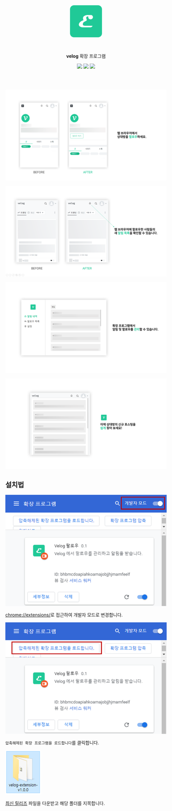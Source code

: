 
<br/>
<br/>

<p align="center">
  <img src="./public/icon128.png" width=100/>
</p>
<br/>
<p align="center">
  <strong>velog</strong> 확장 프로그램
<br/>  
</p>

<p align="center">

<img src="https://img.shields.io/github/package-json/v/kyechan99/velog-extension?style=for-the-badge"/>
 <img src="https://img.shields.io/github/license/kyechan99/velog-extension?style=for-the-badge"/>
 <a href="">
 	<img src="https://img.shields.io/badge/DOWNLOAD-ME-%2320c997?style=for-the-badge"/>
 </a>
</p>



<br/>
<br/>


![full0](./README/full0.png)

![full1](./README/full1.png)

![full2](./README/full2.png)

![full3](./README/full3.png)




## 설치법

![help1](./README/help1.png)

[chrome://extensions/](chrome://extensions/)로 접근하여 개발자 모드로 변경합니다.


![help2](./README/help2.png)

`압축해제된 확장 프로그램을 로드합니다`를 클릭합니다.


![help3](./README/help3.png)

[최신 릴리즈](https://github.com/kyechan99/velog-extension/releases) 파일을 다운받고 해당 폴더를 지목합니다.

